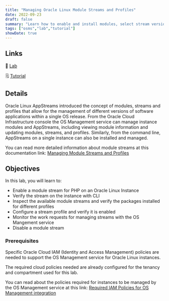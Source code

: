 ```yaml
---
title: "Managing Oracle Linux Module Streams and Profiles"
date: 2022-09-23
draft: false
summary: "Learn how to enable and install modules, select stream versions, and install profiles using the OS Management service."
tags: ["osms","lab","tutorial"]
showDate: true
---
```


## Links

:crescent_moon: [Lab](https://luna.oracle.com/lab/6abfafd9-749e-4b28-93ea-830b6046501d)

:spiral_notepad: [Tutorial](https://docs.oracle.com//en/learn/ol-module-streams)

## Details

Oracle Linux AppStreams introduced the concept of modules, streams and profiles that allow for the management of different versions of software applications within a single OS release. From the Oracle Cloud Infrastructure console the OS Management service can manage instance modules and AppStreams, including viewing module information and updating modules, streams, and profiles. Similarly, from the command line, AppStreams on a single instance can also be installed and managed.

You can read more detailed information about module streams at this documentation link: [Managing Module Streams and Profiles](https://docs.oracle.com/en-us/iaas/os-management/osms/osms-manage-modules.htm)

## Objectives

In this lab, you will learn to:

   - Enable a module stream for PHP on an Oracle Linux Instance
   - Verify the stream on the instance with CLI
   - Inspect the available module streams and verify the packages installed for different profiles
   - Configure a stream profile and verify it is enabled
   - Monitor the work requests for managing streams with the OS Mangement service
   - Disable a module stream


### Prerequisites

Specific Oracle Cloud IAM (Identity and Access Management) policies are needed to support the OS Management service for Oracle Linux instances.

The required cloud policies needed are already configured for the tenancy and compartment used for this lab.

You can read about the policies required for instances to be managed by the OS Management service at this link: [Required IAM Policies for OS Management integration](https://docs.oracle.com/en-us/iaas/os-management/osms/alx-getstarted.htm#alx-create-policies)


